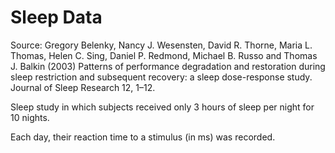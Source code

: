 # Sleep Data


Source: Gregory Belenky, Nancy J. Wesensten, David R. Thorne, Maria L. Thomas, Helen C. Sing, Daniel P. Redmond, Michael B. Russo and Thomas J. Balkin (2003) Patterns of performance degradation and restoration during sleep restriction and subsequent recovery: a sleep dose-response study. Journal of Sleep Research 12, 1–12.

Sleep study in which subjects received only 3 hours of sleep per night for 10 nights.

Each day, their reaction time to a stimulus (in ms) was recorded.
